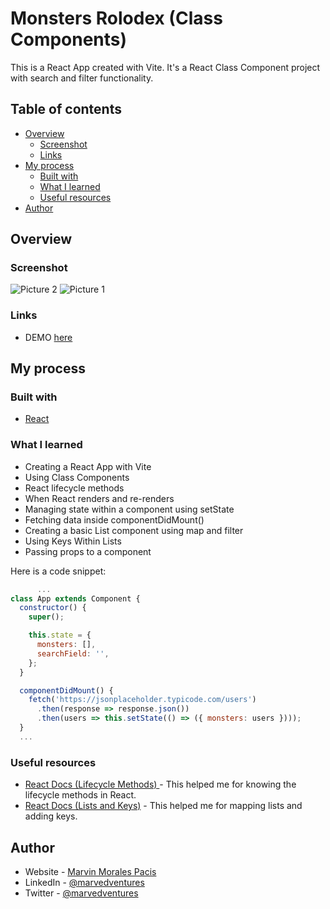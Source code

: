 # Monsters Rolodex (Class Components)

This is a React App created with Vite.
It's a React Class Component project with search and filter functionality.

## Table of contents

- [Overview](#overview)
  - [Screenshot](#screenshot)
  - [Links](#links)
- [My process](#my-process)
  - [Built with](#built-with)
  - [What I learned](#what-i-learned)
  - [Useful resources](#useful-resources)
- [Author](#author)

## Overview

### Screenshot

![Picture 2](https://user-images.githubusercontent.com/108392678/209674407-20548465-a3ef-46b4-a780-978f8f890d2a.png)
![Picture 1](https://user-images.githubusercontent.com/108392678/209674377-ba41bef6-d999-46f8-a1d2-d68cbf43073c.png)


### Links

- DEMO [here](https://monsters-rolodex-class-components.vercel.app/) 

## My process

### Built with

- [React](https://reactjs.org/docs/getting-started.html)

### What I learned

- Creating a React App with Vite
- Using Class Components
- React lifecycle methods
- When React renders and re-renders
- Managing state within a component using setState
- Fetching data inside componentDidMount()
- Creating a basic List component using map and filter
- Using Keys Within Lists
- Passing props to a component

Here is a code snippet:

```App.jsx
      ...
class App extends Component {
  constructor() {
    super();

    this.state = {
      monsters: [],
      searchField: '',
    };
  }

  componentDidMount() {
    fetch('https://jsonplaceholder.typicode.com/users')
      .then(response => response.json())
      .then(users => this.setState(() => ({ monsters: users })));
  }
  ...
```

### Useful resources

- [React Docs (Lifecycle Methods) ](https://reactjs.org/docs/state-and-lifecycle.html) - This helped me for knowing the lifecycle methods in React.
- [React Docs (Lists and Keys)](https://reactjs.org/docs/lists-and-keys.html) - This helped me for mapping lists and adding keys.

## Author

- Website - [Marvin Morales Pacis](https://marvin-morales-pacis.vercel.app/)
- LinkedIn - [@marvedventures](https://www.linkedin.com/in/marvedventures/)
- Twitter - [@marvedventures](https://www.twitter.com/marvedventures)
